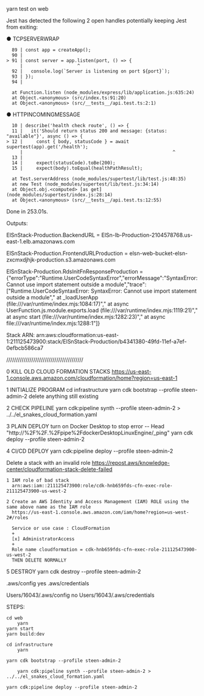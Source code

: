 


yarn test on web

Jest has detected the following 2 open handles potentially keeping Jest from exiting:

  ●  TCPSERVERWRAP

      89 | const app = createApp();
      90 |
    > 91 | const server = app.listen(port, () => {
         |                    ^
      92 |   console.log(`Server is listening on port ${port}`);
      93 | });
      94 |

      at Function.listen (node_modules/express/lib/application.js:635:24)
      at Object.<anonymous> (src/index.ts:91:20)
      at Object.<anonymous> (src/__tests__/api.test.ts:2:1)


  ●  HTTPINCOMINGMESSAGE

      10 | describe('health check route', () => {
      11 |   it('Should return status 200 and message: {status: "available"}', async () => {
    > 12 |     const { body, statusCode } = await supertest(app).get('/health');
         |                                                       ^
      13 |
      14 |     expect(statusCode).toBe(200);
      15 |     expect(body).toEqual(healthPathResult);

      at Test.serverAddress (node_modules/supertest/lib/test.js:48:35)
      at new Test (node_modules/supertest/lib/test.js:34:14)
      at Object.obj.<computed> [as get] (node_modules/supertest/index.js:28:14)
      at Object.<anonymous> (src/__tests__/api.test.ts:12:55)

Done in 253.01s.












Outputs:

ElSnStack-Production.BackendURL = ElSn-lb-Production-2104578768.us-east-1.elb.amazonaws.com

ElSnStack-Production.FrontendURLProduction = elsn-web-bucket-elsn-zxcmxdjhjk-production.s3.amazonaws.com

ElSnStack-Production.RdsInitFnResponseProduction = {"errorType":"Runtime.UserCodeSyntaxError","errorMessage":"SyntaxError: Cannot use import statement outside a module","trace":["Runtime.UserCodeSyntaxError: SyntaxError: Cannot use import statement outside a module","    at _loadUserApp (file:///var/runtime/index.mjs:1084:17)","    at async UserFunction.js.module.exports.load (file:///var/runtime/index.mjs:1119:21)","    at async start (file:///var/runtime/index.mjs:1282:23)","    at async file:///var/runtime/index.mjs:1288:1"]}


Stack ARN:
arn:aws:cloudformation:us-east-1:211125473900:stack/ElSnStack-Production/b4341380-49fd-11ef-a7ef-0efbcb586ca7

////////////////////////////////////////

0 KILL OLD CLOUD FORMATION STACKS
  https://us-east-1.console.aws.amazon.com/cloudformation/home?region=us-east-1

1 INITIALIZE PROGRAM
  cd infrastructure
  yarn cdk bootstrap --profile steen-admin-2 
  delete anything still existing

2 CHECK PIPELINE
  yarn cdk:pipeline synth --profile steen-admin-2 > ../../el_snakes_cloud_formation.yaml

 


3 PLAIN DEPLOY
  turn on Docker Desktop to stop error -- Head "http://%2F%2F.%2Fpipe%2FdockerDesktopLinuxEngine/_ping"
  yarn cdk deploy --profile steen-admin-2

4 CI/CD DEPLOY
 yarn cdk:pipeline deploy --profile steen-admin-2


  Delete a stack with an invalid role
    https://repost.aws/knowledge-center/cloudformation-stack-delete-failed

    1 IAM role of bad stack
      arn:aws:iam::211125473900:role/cdk-hnb659fds-cfn-exec-role-211125473900-us-west-2

    2 Create an AWS Identity and Access Management (IAM) ROLE using the same above name as the IAM role 
      https://us-east-1.console.aws.amazon.com/iam/home?region=us-west-2#/roles

      Service or use case : CloudFormation
      +
      [x] AdministratorAccess
      +
      Role name cloudformation = cdk-hnb659fds-cfn-exec-role-211125473900-us-west-2
      THEN DELETE NORMALLY




  5 DESTROY
  yarn cdk destroy --profile steen-admin-2









.aws/config         yes
.aws/credentials    


Users/16043/.aws/config            no
Users/16043/.aws/credentials

STEPS:

	cd web
		yarn
    yarn start
    yarn build:dev

	cd infrastructure
		yarn

    yarn cdk bootstrap --profile steen-admin-2 

		yarn cdk:pipeline synth --profile steen-admin-2 > ../../el_snakes_cloud_formation.yaml

    yarn cdk:pipeline deploy --profile steen-admin-2 

		
